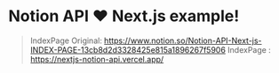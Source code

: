 # Notion API ❤️ Next.js example!

> IndexPage Original: https://www.notion.so/Notion-API-Next-js-INDEX-PAGE-13cb8d2d3328425e815a1896267f5906
> IndexPage : https://nextjs-notion-api.vercel.app/
